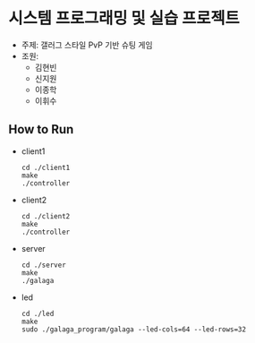 # 시스템 프로그래밍 및 실습 프로젝트

- 주제: 갤러그 스타일 PvP 기반 슈팅 게임
- 조원:
    - 김현빈
    - 신지원
    - 이종학
    - 이휘수


## How to Run

- client1
    ```
    cd ./client1
    make
    ./controller
    ```

- client2
    ```
    cd ./client2
    make
    ./controller
    ```

- server
    ```
    cd ./server
    make
    ./galaga
    ```

- led
    ```
    cd ./led
    make
    sudo ./galaga_program/galaga --led-cols=64 --led-rows=32
    ```